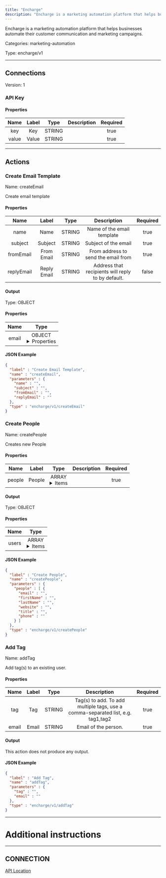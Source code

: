 ```yaml
---
title: "Encharge"
description: "Encharge is a marketing automation platform that helps businesses automate their customer communication and marketing campaigns."
---
```


Encharge is a marketing automation platform that helps businesses automate their customer communication and marketing campaigns.


Categories: marketing-automation


Type: encharge/v1

<hr />



## Connections

Version: 1


### API Key

#### Properties

|      Name       |      Label     |     Type     |     Description     | Required |
|:---------------:|:--------------:|:------------:|:-------------------:|:--------:|
| key | Key | STRING |  | true |
| value | Value | STRING |  | true |





<hr />



## Actions


### Create Email Template
Name: createEmail

Create email template

#### Properties

|      Name       |      Label     |     Type     |     Description     | Required |
|:---------------:|:--------------:|:------------:|:-------------------:|:--------:|
| name | Name | STRING | Name of the email template | true |
| subject | Subject | STRING | Subject of the email | true |
| fromEmail | From Email | STRING | From address to send the email from | true |
| replyEmail | Reply Email | STRING | Address that recipients will reply to by default. | false |


#### Output



Type: OBJECT


#### Properties

|     Name     |     Type     |
|:------------:|:------------:|
| email | OBJECT <details> <summary> Properties </summary> {INTEGER\(id), STRING\(name), STRING\(subject), STRING\(fromEmail), STRING\(replyEmail)} </details> |




#### JSON Example
```json
{
  "label" : "Create Email Template",
  "name" : "createEmail",
  "parameters" : {
    "name" : "",
    "subject" : "",
    "fromEmail" : "",
    "replyEmail" : ""
  },
  "type" : "encharge/v1/createEmail"
}
```


### Create People
Name: createPeople

Creates new People

#### Properties

|      Name       |      Label     |     Type     |     Description     | Required |
|:---------------:|:--------------:|:------------:|:-------------------:|:--------:|
| people | People | ARRAY <details> <summary> Items </summary> [{STRING\(email), STRING\(firstName), STRING\(lastName), STRING\(website), STRING\(title), STRING\(phone)}] </details> |  | true |


#### Output



Type: OBJECT


#### Properties

|     Name     |     Type     |
|:------------:|:------------:|
| users | ARRAY <details> <summary> Items </summary> [{STRING\(email), STRING\(firstName), STRING\(lastName), STRING\(website), STRING\(title), STRING\(id), STRING\(phone)}] </details> |




#### JSON Example
```json
{
  "label" : "Create People",
  "name" : "createPeople",
  "parameters" : {
    "people" : [ {
      "email" : "",
      "firstName" : "",
      "lastName" : "",
      "website" : "",
      "title" : "",
      "phone" : ""
    } ]
  },
  "type" : "encharge/v1/createPeople"
}
```


### Add Tag
Name: addTag

Add tag(s) to an existing user.

#### Properties

|      Name       |      Label     |     Type     |     Description     | Required |
|:---------------:|:--------------:|:------------:|:-------------------:|:--------:|
| tag | Tag | STRING | Tag(s) to add. To add multiple tags, use a comma-separated list, e.g. tag1,tag2 | true |
| email | Email | STRING | Email of the person. | true |


#### Output

This action does not produce any output.

#### JSON Example
```json
{
  "label" : "Add Tag",
  "name" : "addTag",
  "parameters" : {
    "tag" : "",
    "email" : ""
  },
  "type" : "encharge/v1/addTag"
}
```




<hr />

# Additional instructions
<hr />

## CONNECTION

[API Location](https://app.encharge.io/settings/account)
